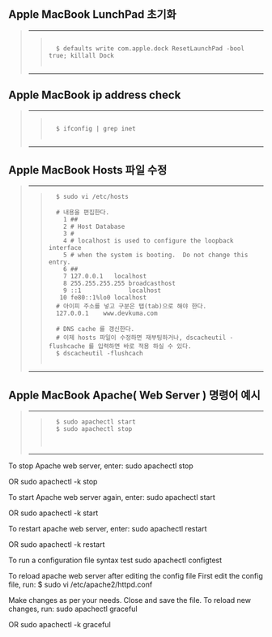 ## Apple MacBook LunchPad 초기화
> ---------------------------------------------------------------------------------------------
>  >
>  >```
>  >
>  >   $ defaults write com.apple.dock ResetLaunchPad -bool true; killall Dock
>  >   
>  >```
> ---------------------------------------------------------------------------------------------
>
>
## Apple MacBook ip address check
> ---------------------------------------------------------------------------------------------
>  >
>  >```
>  >
>  >   $ ifconfig | grep inet
>  >   
>  >```
> ---------------------------------------------------------------------------------------------
>
>
>
## Apple MacBook Hosts 파일 수정
> ---------------------------------------------------------------------------------------------
>  >
>  >```
>  >   $ sudo vi /etc/hosts
>  >   
>  >   # 내용을 편집한다.
>  >     1 ##
>  >     2 # Host Database
>  >     3 #
>  >     4 # localhost is used to configure the loopback interface
>  >     5 # when the system is booting.  Do not change this entry.
>  >     6 ##
>  >     7 127.0.0.1   localhost
>  >     8 255.255.255.255 broadcasthost
>  >     9 ::1             localhost
>  >    10 fe80::1%lo0 localhost
>  >   # 아이피 주소를 넣고 구분은 탭(tab)으로 해야 한다.
>  >   127.0.0.1    www.devkuma.com
>  >   
>  >   # DNS cache 를 갱신한다.
>  >   # 이제 hosts 파일이 수정하면 재부팅하거나, dscacheutil -flushcache 를 입력하면 바로 적용 하실 수 있다.
>  >   $ dscacheutil -flushcach
>  >   
>  >```
> ---------------------------------------------------------------------------------------------
>
>
>
## Apple MacBook Apache( Web Server ) 명령어 예시
> ---------------------------------------------------------------------------------------------
>  >
>  >```
>  >   $ sudo apachectl start
>  >   $ sudo apachectl stop
>  >   
>  >   
>  >```
> ---------------------------------------------------------------------------------------------


>  >   
>  >   
>  >   
>  >   







To stop Apache web server, enter:
sudo apachectl stop

OR
sudo apachectl -k stop

To start Apache web server again, enter:
sudo apachectl start

OR
sudo apachectl -k start

To restart apache web server, enter:
sudo apachectl restart

OR
sudo apachectl -k restart

To run a configuration file syntax test
sudo apachectl configtest

To reload apache web server after editing the config file
First edit the config file, run:
$ sudo vi /etc/apache2/httpd.conf

Make changes as per your needs. Close and save the file. To reload new changes, run:
sudo apachectl graceful

OR
sudo apachectl -k graceful
